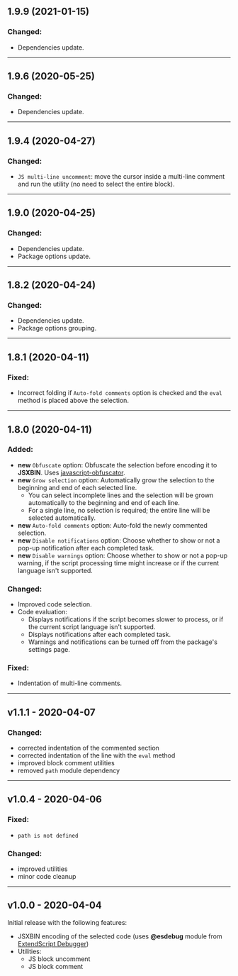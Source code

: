 ## 1.9.9 (2021-01-15)

### Changed:
- Dependencies update.

***

## 1.9.6 (2020-05-25)

### Changed:
- Dependencies update.

***

## 1.9.4 (2020-04-27)

### Changed:
- `JS multi-line uncomment`: move the cursor inside a multi-line comment and run the utility (no need to select the entire block).

***

## 1.9.0 (2020-04-25)

### Changed:
- Dependencies update.
- Package options update.

***

## 1.8.2 (2020-04-24)

### Changed:
- Dependencies update.
- Package options grouping.

***

## 1.8.1 (2020-04-11)

### Fixed:
- Incorrect folding if `Auto-fold comments` option is checked and the `eval` method is placed above the selection.

***

## 1.8.0 (2020-04-11)

### Added:
- **new** `Obfuscate` option: Obfuscate the selection before encoding it to **JSXBIN**. Uses [javascript-obfuscator](https://github.com/javascript-obfuscator/javascript-obfuscator).
- **new** `Grow selection` option: Automatically grow the selection to the beginning and end of each selected line.
	- You can select incomplete lines and the selection will be grown automatically to the beginning and end of each line.
	- For a single line, no selection is required; the entire line will be selected automatically.
- **new** `Auto-fold comments` option: Auto-fold the newly commented selection.
- **new** `Disable notifications` option: Choose whether to show or not a pop-up notification after each completed task.
- **new** `Disable warnings` option: Choose whether to show or not a pop-up warning, if the script processing time might increase or if the current language isn't supported.

### Changed:
- Improved code selection.
- Code evaluation:
	- Displays notifications if the script becomes slower to process, or if the current script language isn't supported.
	- Displays notifications after each completed task.
	- Warnings and notifications can be turned off from the package's settings page.

### Fixed:
- Indentation of multi-line comments.

***

## v1.1.1 - 2020-04-07

### Changed:
- corrected indentation of the commented section
- corrected indentation of the line with the `eval` method
- improved block comment utilities
- removed `path` module dependency

***

## v1.0.4 - 2020-04-06

### Fixed:
- `path is not defined`

### Changed:
- improved utilities
- minor code cleanup

***

## v1.0.0 - 2020-04-04

Initial release with the following features:
- JSXBIN encoding of the selected code (uses **@esdebug** module from [ExtendScript Debugger](https://marketplace.visualstudio.com/items?itemName=Adobe.extendscript-debug))
- Utilities:
  - JS block uncomment
  - JS block comment

